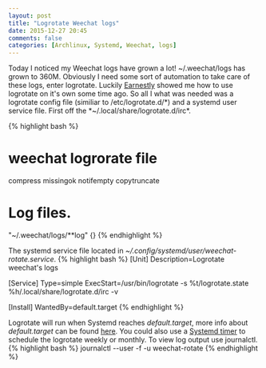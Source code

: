 ```yaml
---
layout: post
title: "Logrotate Weechat logs"
date: 2015-12-27 20:45
comments: false
categories: [Archlinux, Systemd, Weechat, logs]
---
```


Today I noticed my Weechat logs have grown a lot! ~/.weechat/logs has grown to 360M.
Obviously I need some sort of automation to take care of these logs, enter logrotate.
Luckily [Earnestly](https://github.com/Earnestly) showed me how to use logrotate on it's own some time ago.
So all I what was needed was a logrotate config file (similiar to /etc/logrotate.d/\*) and a systemd user service file.
First off the *~/.local/share/logrotate.d/irc*.

{% highlight bash %}
# weechat logrorate file
compress
missingok
notifempty
copytruncate

# Log files.
"~/.weechat/logs/**log" {}
{% endhighlight %}

The systemd service file located in *~/.config/systemd/user/weechat-rotate.service*.
{% highlight bash %}
[Unit]
Description=Logrotate weechat's logs

[Service]
Type=simple
ExecStart=/usr/bin/logrotate -s %t/logrotate.state  %h/.local/share/logrotate.d/irc -v

[Install]
WantedBy=default.target
{% endhighlight %}

Logrotate will run when Systemd reaches *default.target*, more info about *default.target* can be found [here](https://wiki.archlinux.org/index.php/Systemd#Change_default_target_to_boot_into). You could also use a [Systemd timer](http://www.freedesktop.org/software/systemd/man/systemd.timer.html) to schedule the logrotate weekly or monthly.
To view log output use journalctl.
{% highlight bash %}
journalctl --user -f -u weechat-rotate
{% endhighlight %}
